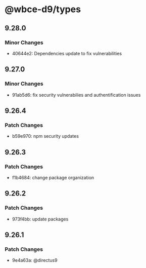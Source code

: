 # @wbce-d9/types

## 9.28.0

### Minor Changes

- 40644e2: Dependencies update to fix vulnerabilities

## 9.27.0

### Minor Changes

- 91ab5d6: fix security vulnerabilies and authentification issues

## 9.26.4

### Patch Changes

- b59e970: npm security updates

## 9.26.3

### Patch Changes

- f1b4684: change package organization

## 9.26.2

### Patch Changes

- 973f4bb: update packages

## 9.26.1

### Patch Changes

- 9e4a63a: @directus9
